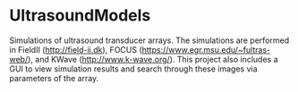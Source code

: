 # UltrasoundModels

Simulations of ultrasound transducer arrays. The simulations are performed in FieldII (http://field-ii.dk), FOCUS (https://www.egr.msu.edu/~fultras-web/), and KWave (http://www.k-wave.org/). This project also includes a GUI to view simulation results and search through these images via parameters of the array. 
